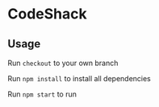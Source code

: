 # CodeShack

## Usage

Run <code>checkout</code> to your own branch

Run <code>npm install</code> to install all dependencies

Run <code>npm start</code> to run

